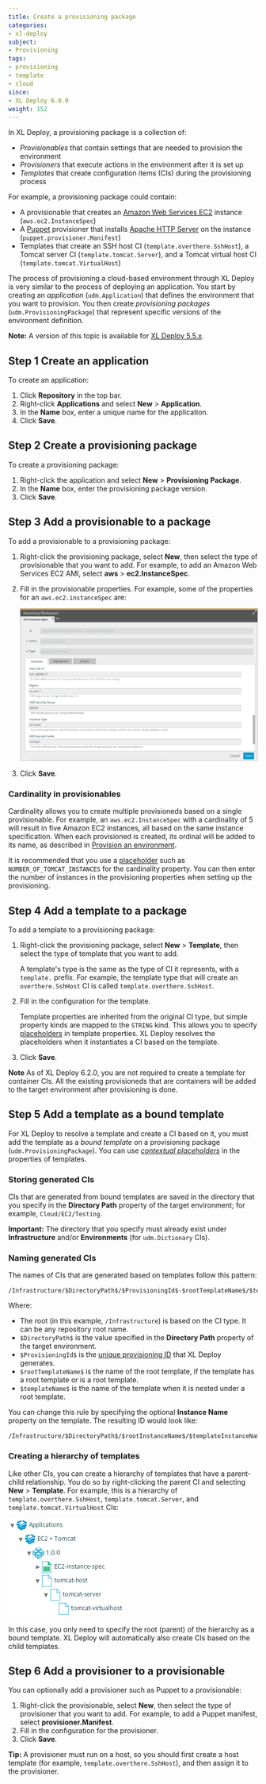 ```yaml
---
title: Create a provisioning package
categories:
- xl-deploy
subject:
- Provisioning
tags:
- provisioning
- template
- cloud
since:
- XL Deploy 6.0.0
weight: 152
---
```


In XL Deploy, a provisioning package is a collection of:

* _Provisionables_ that contain settings that are needed to provision the environment
* _Provisioners_ that execute actions in the environment after it is set up
* _Templates_ that create configuration items (CIs) during the provisioning process

For example, a provisioning package could contain:

* A provisionable that creates an [Amazon Web Services EC2](https://aws.amazon.com/ec2/) instance (`aws.ec2.InstanceSpec`)
* A [Puppet](https://puppet.com/) provisioner that installs [Apache HTTP Server](https://httpd.apache.org/) on the instance (`puppet.provisioner.Manifest`)
* Templates that create an SSH host CI (`template.overthere.SshHost`), a Tomcat server CI (`template.tomcat.Server`), and a Tomcat virtual host CI (`template.tomcat.VirtualHost`)

The process of provisioning a cloud-based environment through XL Deploy is very similar to the process of deploying an application. You start by creating an _application_ (`udm.Application`) that defines the environment that you want to provision. You then create _provisioning packages_ (`udm.ProvisioningPackage`) that represent specific versions of the environment definition.

**Note:** A version of this topic is available for [XL Deploy 5.5.x](/xl-deploy/5.5.x/create-a-provisioning-package-5.5.html).

## Step 1 Create an application

To create an application:

1. Click **Repository** in the top bar.
1. Right-click **Applications** and select **New** > **Application**.
1. In the **Name** box, enter a unique name for the application.
1. Click **Save**.

## Step 2 Create a provisioning package

To create a provisioning package:

1. Right-click the application and select **New** > **Provisioning Package**.
1. In the **Name** box, enter the provisioning package version.
1. Click **Save**.

## Step 3 Add a provisionable to a package

To add a provisionable to a provisioning package:

1. Right-click the provisioning package, select **New**, then select the type of provisionable that you want to add. For example, to add an Amazon Web Services EC2 AMI, select **aws** > **ec2.InstanceSpec**.
1. Fill in the provisionable properties. For example, some of the properties for an `aws.ec2.instanceSpec` are:

    ![Create new provisionable (aws.ec2.InstanceSpec)](images/provisioning-create-new-provisionable-02.png)

1. Click **Save**.

### Cardinality in provisionables

Cardinality allows you to create multiple provisioneds based on a single provisionable. For example, an `aws.ec2.InstanceSpec` with a cardinality of 5 will result in five Amazon EC2 instances, all based on the same instance specification. When each provisioned is created, its ordinal will be added to its name, as described in [Provision an environment](/xl-deploy/how-to/provision-an-environment.html#the-unique-provisioning-id).

It is recommended that you use a [placeholder](/xl-deploy/how-to/using-placeholders-in-xl-deploy.html) such as `NUMBER_OF_TOMCAT_INSTANCES` for the cardinality property. You can then enter the number of instances in the provisioning properties when setting up the provisioning.

## Step 4 Add a template to a package

To add a template to a provisioning package:

1. Right-click the provisioning package, select **New** > **Template**, then select the type of template that you want to add.

    A template's type is the same as the type of CI it represents, with a `template.` prefix. For example, the template type that will create an `overthere.SshHost` CI is called `template.overthere.SshHost`.

1. Fill in the configuration for the template.

    Template properties are inherited from the original CI type, but simple property kinds are mapped to the `STRING` kind. This allows you to specify [placeholders](/xl-deploy/how-to/using-placeholders-with-provisioning.html) in template properties. XL Deploy resolves the placeholders when it instantiates a CI based on the template.

1. Click **Save**.

**Note** As of XL Deploy 6.2.0, you are not required to create a template for container CIs. All the existing provisioneds that are containers will be added to the target environment after provisioning is done.  

## Step 5 Add a template as a bound template

For XL Deploy to resolve a template and create a CI based on it, you must add the template as a *bound template* on a provisioning package (`udm.ProvisioningPackage`). You can use [*contextual placeholders*](/xl-deploy/how-to/use-provisioning-outputs.html) in the properties of templates.

### Storing generated CIs

CIs that are generated from bound templates are saved in the directory that you specify in the **Directory Path** property of the target environment; for example, `Cloud/EC2/Testing`.

**Important:** The directory that you specify must already exist under **Infrastructure** and/or **Environments** (for `udm.Dictionary` CIs).

### Naming generated CIs

The names of CIs that are generated based on templates follow this pattern:

    /Infrastructure/$DirectoryPath$/$ProvisioningId$-$rootTemplateName$/$templateName$

Where:

* The root (in this example, `/Infrastructure`) is based on the CI type. It can be any repository root name.
* `$DirectoryPath$` is the value specified in the **Directory Path** property of the target environment.
* `$ProvisioningId$` is the [unique provisioning ID](/xl-deploy/how-to/provision-an-environment.html#the-unique-provisioning-id) that XL Deploy generates.
* `$rootTemplateName$` is the name of the root template, if the template has a root template or is a root template.
* `$templateName$` is the name of the template when it is nested under a root template.

You can change this rule by specifying the optional **Instance Name** property on the template. The resulting ID would look like:

    /Infrastructure/$DirectoryPath$/$rootInstanceName$/$templateInstanceName$

### Creating a hierarchy of templates

Like other CIs, you can create a hierarchy of templates that have a parent-child relationship. You do so by right-clicking the parent CI and selecting **New** > **Template**. For example, this is a hierarchy of `template.overthere.SshHost`, `template.tomcat.Server`, and `template.tomcat.VirtualHost` CIs:

![Hierarchy of CI templates](images/provisioning-template-hierarchy.png)

In this case, you only need to specify the root (parent) of the hierarchy as a bound template. XL Deploy will automatically also create CIs based on the child templates.

## Step 6 Add a provisioner to a provisionable

You can optionally add a provisioner such as Puppet to a provisionable:

1. Right-click the provisionable, select **New**, then select the type of provisioner that you want to add. For example, to add a Puppet manifest, select **provisioner.Manifest**.
1. Fill in the configuration for the provisioner.
1. Click **Save**.

**Tip:** A provisioner must run on a host, so you should first create a host template (for example, `template.overthere.SshHost`), and then assign it to the provisioner.
